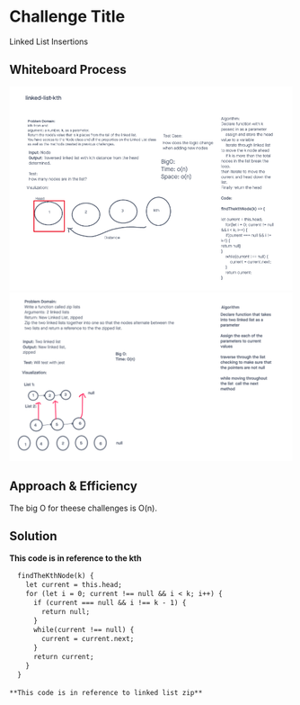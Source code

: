 # Challenge Title
<!-- Description of the challenge -->
Linked List Insertions
## Whiteboard Process
<!-- Embedded whiteboard image -->
![Linked List kth](../assets/linked-list-kth.png)
![Linked List Zip](../assets/linked-list-zip.png)
## Approach & Efficiency
<!-- What approach did you take? Why? What is the Big O space/time for this approach? -->

The big O for theese challenges is O(n).

## Solution
<!-- Show how to run your code, and examples of it in action -->

**This code is in reference to the kth**
```
  findTheKthNode(k) {
    let current = this.head;
    for (let i = 0; current !== null && i < k; i++) {
      if (current === null && i !== k - 1) {
        return null;
      }
      while(current !== null) {
        current = current.next;
      }
      return current;
    }
  }

**This code is in reference to linked list zip**

```
